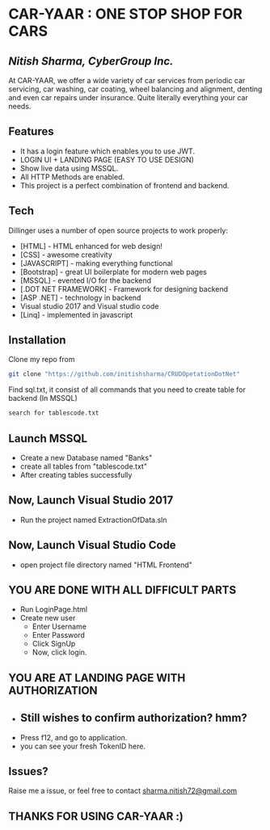 # CAR-YAAR : ONE STOP SHOP FOR CARS
## _Nitish Sharma, CyberGroup Inc._

At CAR-YAAR, we offer a wide variety of car services from periodic car servicing, car washing, car coating, wheel balancing and alignment, denting and even car repairs under insurance. Quite literally everything your car needs.

## Features
- It has a login feature which enables you to use JWT.
- LOGIN UI + LANDING PAGE (EASY TO USE DESIGN)
- Show live data using MSSQL.
- All HTTP Methods are enabled.
- This project is a perfect combination of frontend and backend.

## Tech
Dillinger uses a number of open source projects to work properly:

- [HTML] - HTML enhanced for web design!
- [CSS] - awesome creativity
- [JAVASCRIPT] - making everything functional
- [Bootstrap] - great UI boilerplate for modern web pages
- [MSSQL] - evented I/O for the backend
- [.DOT NET FRAMEWORK] - Framework for designing backend
- [ASP .NET] - technology in backend
- Visual studio 2017 and Visual studio code
- [Linq] - implemented in javascript

## Installation

Clone my repo from 
```sh
git clone "https://github.com/initishsharma/CRUDOpetationDotNet"
```

Find sql.txt, it consist of all commands that you need to create table for backend (In MSSQL)

```sh
search for tablescode.txt
```

## Launch MSSQL
- Create a new Database named "Banks"
- create all tables from "tablescode.txt"
- After creating tables successfully

## Now, Launch Visual Studio 2017
- Run the project named ExtractionOfData.sln

## Now, Launch Visual Studio Code
- open project file directory named "HTML Frontend"

## YOU ARE DONE WITH ALL DIFFICULT PARTS

- Run LoginPage.html
- Create new user 
    - Enter Username
    - Enter Password
    - Click SignUp
    - Now, click login.

## YOU ARE AT LANDING PAGE WITH AUTHORIZATION

- Still wishes to confirm authorization? hmm?
    -
- Press f12, and go to application.
- you can see your fresh TokenID here.


## Issues?
Raise me a issue, or feel free to contact 
sharma.nitish72@gmail.com

## THANKS FOR USING CAR-YAAR :)

